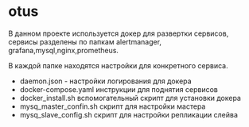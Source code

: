 # otus
В данном проекте используется докер для развертки сервисов,
сервисы разделены по папкам alertmanager, grafana,mysql,nginx,prometheus.

В каждой папке находятся настройки для конкретного сервиса.

+ daemon.json - настройки логирования для докера
+ docker-compose.yaml инструкции для поднятия сервисов
+ docker_install.sh вспомогательный скрипт для установки докера
+ mysq_master_confin.sh скрипт для настройки мастера
+ mysq_slave_config.sh скрипт для настройки репликации слейва
